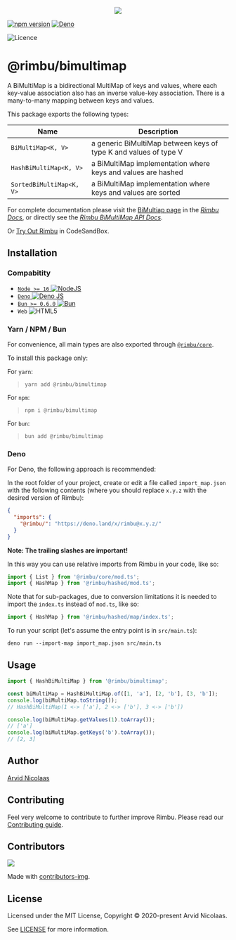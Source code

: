 <p align="center">
    <img src="https://github.com/rimbu-org/rimbu/raw/main/assets/rimbu_logo.svg" />
</p>

[![npm version](https://badge.fury.io/js/@rimbu%2Fbimultimap.svg)](https://www.npmjs.com/package/@rimbu/bimultimap) [![Deno](https://shield.deno.dev/x/rimbu)](http://deno.land/x/rimbu)

![Licence](https://img.shields.io/github/license/rimbu-org/rimbu)

# @rimbu/bimultimap

A BiMultiMap is a bidirectional MultiMap of keys and values, where each key-value association also has an inverse value-key association. There is a many-to-many mapping between keys and values.

This package exports the following types:

| Name                     | Description                                                      |
| ------------------------ | ---------------------------------------------------------------- |
| `BiMultiMap<K, V>`       | a generic BiMultiMap between keys of type K and values of type V |
| `HashBiMultiMap<K, V>`   | a BiMultiMap implementation where keys and values are hashed     |
| `SortedBiMultiMap<K, V>` | a BiMultiMap implementation where keys and values are sorted     |

For complete documentation please visit the [BiMultiap page](https://rimbu.org/docs/collections/bimultimap) in the _[Rimbu Docs](https://rimbu.org)_, or directly see the _[Rimbu BiMultiMap API Docs](https://rimbu.org/api/rimbu/bimultimap)_.

Or [Try Out Rimbu](https://codesandbox.io/s/github/vitoke/rimbu-sandbox/tree/main?previewwindow=console&view=split&editorsize=65&moduleview=1&module=/src/index.ts) in CodeSandBox.

## Installation

### Compabitity

- [`Node >= 16` ![NodeJS](https://img.shields.io/badge/node.js-6DA55F?logo=node.js&logoColor=white)](https://nodejs.org)
- [`Deno` ![Deno JS](https://img.shields.io/badge/deno%20js-000000?logo=deno&logoColor=white)](https://deno.com/runtime)
- [`Bun >= 0.6.0` ![Bun](https://img.shields.io/badge/Bun-%23000000.svg?logoColor=white)](https://bun.sh/)
- `Web` ![HTML5](https://img.shields.io/badge/html5-%23E34F26.svg?logoColor=white)

### Yarn / NPM / Bun

For convenience, all main types are also exported through [`@rimbu/core`](../core).

To install this package only:

For `yarn`:

> `yarn add @rimbu/bimultimap`

For `npm`:

> `npm i @rimbu/bimultimap`

For `bun`:

> `bun add @rimbu/bimultimap`

### Deno

For Deno, the following approach is recommended:

In the root folder of your project, create or edit a file called `import_map.json` with the following contents (where you should replace `x.y.z` with the desired version of Rimbu):

```json
{
  "imports": {
    "@rimbu/": "https://deno.land/x/rimbu@x.y.z/"
  }
}
```

**Note: The trailing slashes are important!**

In this way you can use relative imports from Rimbu in your code, like so:

```ts
import { List } from '@rimbu/core/mod.ts';
import { HashMap } from '@rimbu/hashed/mod.ts';
```

Note that for sub-packages, due to conversion limitations it is needed to import the `index.ts` instead of `mod.ts`, like so:

```ts
import { HashMap } from '@rimbu/hashed/map/index.ts';
```

To run your script (let's assume the entry point is in `src/main.ts`):

`deno run --import-map import_map.json src/main.ts`

## Usage

```ts
import { HashBiMultiMap } from '@rimbu/bimultimap';

const biMultiMap = HashBiMultiMap.of([1, 'a'], [2, 'b'], [3, 'b']);
console.log(biMultiMap.toString());
// HashBiMultiMap(1 <-> ['a'], 2 <-> ['b'], 3 <-> ['b'])

console.log(biMultiMap.getValues(1).toArray());
// ['a']
console.log(biMultiMap.getKeys('b').toArray());
// [2, 3]
```

## Author

[Arvid Nicolaas](https://github.com/vitoke)

## Contributing

Feel very welcome to contribute to further improve Rimbu. Please read our [Contributing guide](https://github.com/rimbu-org/rimbu/blob/main/CONTRIBUTING.md).

## Contributors

<img src = "https://contrib.rocks/image?repo=rimbu-org/rimbu"/>

Made with [contributors-img](https://contrib.rocks).

## License

Licensed under the MIT License, Copyright © 2020-present Arvid Nicolaas.

See [LICENSE](./LICENSE) for more information.
